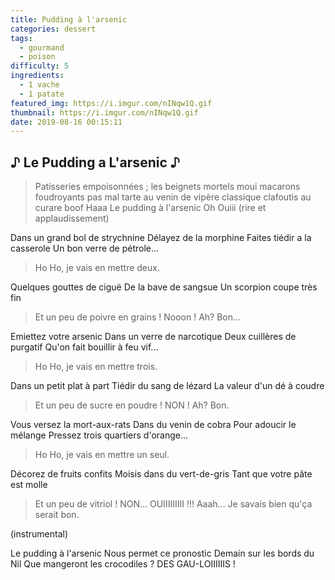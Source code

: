 ```yaml
---
title: Pudding à l'arsenic
categories: dessert
tags:
  - gourmand
  - poison
difficulty: 5
ingredients:
  - 1 vache
  - 1 patate
featured_img: https://i.imgur.com/nINqw1Q.gif
thumbnail: https://i.imgur.com/nINqw1Q.gif
date: 2019-08-16 00:15:11
---
```


## ♪ Le Pudding a L'arsenic ♪

> Patisseries empoisonnées ; les beignets mortels
> moui
> macarons foudroyants
> pas mal
> tarte au venin de vipère
> classique
> clafoutis au curare
> boof
> Haaa Le pudding à l'arsenic
> Oh Ouiii (rire et applaudissement)

Dans un grand bol de strychnine
Délayez de la morphine
Faites tiédir a la casserole
Un bon verre de pétrole...

> Ho Ho, je vais en mettre deux.

Quelques gouttes de ciguë
De la bave de sangsue
Un scorpion coupe très fin

> Et un peu de poivre en grains !
> Nooon !
> Ah? Bon...

Emiettez votre arsenic
Dans un verre de narcotique
Deux cuillères de purgatif
Qu'on fait bouillir à feu vif...

> Ho Ho, je vais en mettre trois.

Dans un petit plat à part
Tiédir du sang de lézard
La valeur d'un dé à coudre

> Et un peu de sucre en poudre !
> NON !
> Ah? Bon.

Vous versez la mort-aux-rats
Dans du venin de cobra
Pour adoucir le mélange
Pressez trois quartiers d'orange...

> Ho Ho, je vais en mettre un seul.

Décorez de fruits confits
Moisis dans du vert-de-gris
Tant que votre pâte est molle

> Et un peu de vitriol !
> NON... OUIIIIIIIII !!!
> Aaah... Je savais bien qu'ça serait bon.

(instrumental)

Le pudding à l'arsenic
Nous permet ce pronostic
Demain sur les bords du Nil
Que mangeront les crocodiles ?
DES GAU-LOIIIIIIS !
